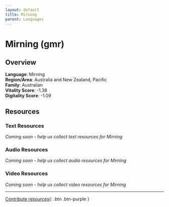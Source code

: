 ```yaml
---
layout: default
title: Mirning
parent: Languages
---
```


# Mirning (gmr)

## Overview

**Language**: Mirning  
**Region/Area**: Australia and New Zealand, Pacific  
**Family**: Australian  
**Vitality Score**: -1.38  
**Digitality Score**: -1.09  

## Resources

### Text Resources
*Coming soon - help us collect text resources for Mirning*

### Audio Resources
*Coming soon - help us collect audio resources for Mirning*

### Video Resources
*Coming soon - help us collect video resources for Mirning*

---

[Contribute resources](https://fairtrain.github.io/){: .btn .btn-purple }
